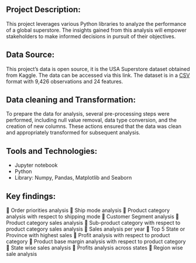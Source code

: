 
## Project Description:

This project leverages various Python libraries to analyze the performance of a global superstore. The insights gained from this analysis will empower stakeholders to make informed decisions in pursuit of their objectives.

## Data Source:

This project’s data is open source, it is the USA Superstore dataset obtained from Kaggle. The data can be accessed via this link. The dataset is in a [CSV](https://www.kaggle.com/datasets/anuragupadhyay6212/superstore-usadataset) format with 9,426 observations and 24 features.

## Data cleaning and Transformation:

To prepare the data for analysis, several pre-processing steps were performed, including null value removal, data type conversion, and the creation of new columns. These actions ensured that the data was clean and appropriately transformed for subsequent analysis.

## Tools and Technologies:

- Jupyter notebook
- Python
- Library: Numpy, Pandas, Matplotlib and Seaborn

## Key findings:

📝 Order priorities analysis
📝 Ship mode analysis
📝 Product category analysis with respect to shipping mode
📝 Customer Segment analysis
📝 Product category sales analysis
📝 Sub-product category with respect to product category sales analysis
📝 Sales analysis per year
📝 Top 5 State or Province with highest sales
📝 Profit analysis with respect to product category
📝 Product base margin analysis with respect to product category
📝 State wise sales analysis
📝 Profits analysis across states
📝 Region wise sale analysis





























